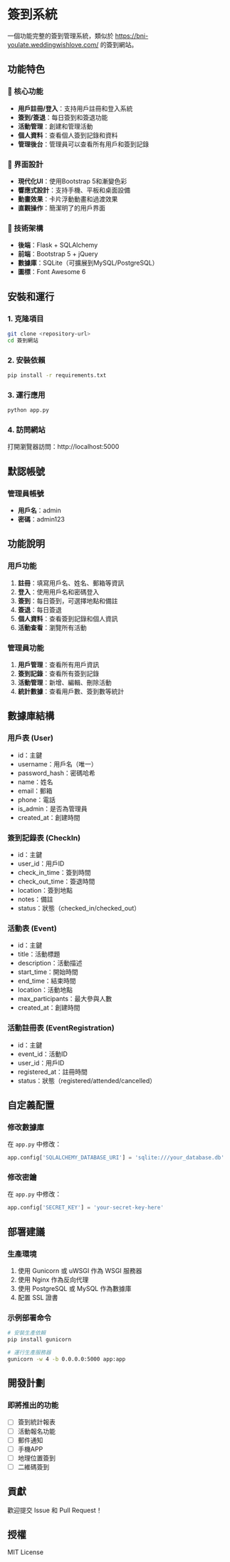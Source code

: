# 簽到系統

一個功能完整的簽到管理系統，類似於 https://bni-youlate.weddingwishlove.com/ 的簽到網站。

## 功能特色

### 🎯 核心功能
- **用戶註冊/登入**：支持用戶註冊和登入系統
- **簽到/簽退**：每日簽到和簽退功能
- **活動管理**：創建和管理活動
- **個人資料**：查看個人簽到記錄和資料
- **管理後台**：管理員可以查看所有用戶和簽到記錄

### 🎨 界面設計
- **現代化UI**：使用Bootstrap 5和漸變色彩
- **響應式設計**：支持手機、平板和桌面設備
- **動畫效果**：卡片浮動動畫和過渡效果
- **直觀操作**：簡潔明了的用戶界面

### 🔧 技術架構
- **後端**：Flask + SQLAlchemy
- **前端**：Bootstrap 5 + jQuery
- **數據庫**：SQLite（可擴展到MySQL/PostgreSQL）
- **圖標**：Font Awesome 6

## 安裝和運行

### 1. 克隆項目
```bash
git clone <repository-url>
cd 簽到網站
```

### 2. 安裝依賴
```bash
pip install -r requirements.txt
```

### 3. 運行應用
```bash
python app.py
```

### 4. 訪問網站
打開瀏覽器訪問：http://localhost:5000

## 默認帳號

### 管理員帳號
- **用戶名**：admin
- **密碼**：admin123

## 功能說明

### 用戶功能
1. **註冊**：填寫用戶名、姓名、郵箱等資訊
2. **登入**：使用用戶名和密碼登入
3. **簽到**：每日簽到，可選擇地點和備註
4. **簽退**：每日簽退
5. **個人資料**：查看簽到記錄和個人資訊
6. **活動查看**：瀏覽所有活動

### 管理員功能
1. **用戶管理**：查看所有用戶資訊
2. **簽到記錄**：查看所有簽到記錄
3. **活動管理**：新增、編輯、刪除活動
4. **統計數據**：查看用戶數、簽到數等統計

## 數據庫結構

### 用戶表 (User)
- id：主鍵
- username：用戶名（唯一）
- password_hash：密碼哈希
- name：姓名
- email：郵箱
- phone：電話
- is_admin：是否為管理員
- created_at：創建時間

### 簽到記錄表 (CheckIn)
- id：主鍵
- user_id：用戶ID
- check_in_time：簽到時間
- check_out_time：簽退時間
- location：簽到地點
- notes：備註
- status：狀態（checked_in/checked_out）

### 活動表 (Event)
- id：主鍵
- title：活動標題
- description：活動描述
- start_time：開始時間
- end_time：結束時間
- location：活動地點
- max_participants：最大參與人數
- created_at：創建時間

### 活動註冊表 (EventRegistration)
- id：主鍵
- event_id：活動ID
- user_id：用戶ID
- registered_at：註冊時間
- status：狀態（registered/attended/cancelled）

## 自定義配置

### 修改數據庫
在 `app.py` 中修改：
```python
app.config['SQLALCHEMY_DATABASE_URI'] = 'sqlite:///your_database.db'
```

### 修改密鑰
在 `app.py` 中修改：
```python
app.config['SECRET_KEY'] = 'your-secret-key-here'
```

## 部署建議

### 生產環境
1. 使用 Gunicorn 或 uWSGI 作為 WSGI 服務器
2. 使用 Nginx 作為反向代理
3. 使用 PostgreSQL 或 MySQL 作為數據庫
4. 配置 SSL 證書

### 示例部署命令
```bash
# 安裝生產依賴
pip install gunicorn

# 運行生產服務器
gunicorn -w 4 -b 0.0.0.0:5000 app:app
```

## 開發計劃

### 即將推出的功能
- [ ] 簽到統計報表
- [ ] 活動報名功能
- [ ] 郵件通知
- [ ] 手機APP
- [ ] 地理位置簽到
- [ ] 二維碼簽到

## 貢獻

歡迎提交 Issue 和 Pull Request！

## 授權

MIT License 